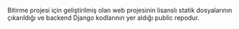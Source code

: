 Bitirme projesi için geliştirilmiş olan web projesinin lisanslı statik dosyalarının çıkarıldığı ve backend Django kodlarının yer aldığı public repodur.
